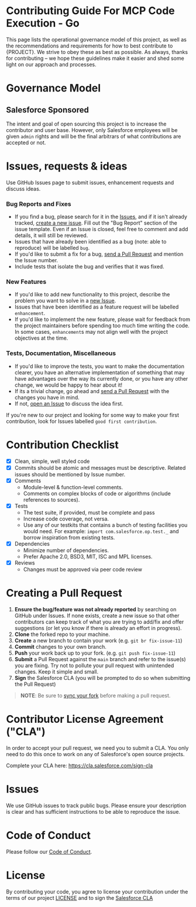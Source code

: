 # Contributing Guide For MCP Code Execution - Go

This page lists the operational governance model of this project, as well as the recommendations and requirements for how to best contribute to {PROJECT}. We strive to obey these as best as possible. As always, thanks for contributing – we hope these guidelines make it easier and shed some light on our approach and processes.

# Governance Model

## Salesforce Sponsored

The intent and goal of open sourcing this project is to increase the contributor and user base. However, only Salesforce employees will be given `admin` rights and will be the final arbitrars of what contributions are accepted or not.

# Issues, requests & ideas

Use GitHub Issues page to submit issues, enhancement requests and discuss ideas.

### Bug Reports and Fixes
-  If you find a bug, please search for it in the [Issues](https://github.com/mcp-code-exec-go/issues), and if it isn't already tracked,
   [create a new issue](https://github.com/mcp-code-exec-go/issues/new). Fill out the "Bug Report" section of the issue template. Even if an Issue is closed, feel free to comment and add details, it will still
   be reviewed.
-  Issues that have already been identified as a bug (note: able to reproduce) will be labelled `bug`.
-  If you'd like to submit a fix for a bug, [send a Pull Request](#creating_a_pull_request) and mention the Issue number.
  -  Include tests that isolate the bug and verifies that it was fixed.

### New Features
-  If you'd like to add new functionality to this project, describe the problem you want to solve in a [new Issue](https://github.com/mcp-code-exec-go/issues/new).
-  Issues that have been identified as a feature request will be labelled `enhancement`.
-  If you'd like to implement the new feature, please wait for feedback from the project
   maintainers before spending too much time writing the code. In some cases, `enhancement`s may
   not align well with the project objectives at the time.

### Tests, Documentation, Miscellaneous
-  If you'd like to improve the tests, you want to make the documentation clearer, you have an
   alternative implementation of something that may have advantages over the way its currently
   done, or you have any other change, we would be happy to hear about it!
  -  If its a trivial change, go ahead and [send a Pull Request](#creating_a_pull_request) with the changes you have in mind.
  -  If not, [open an Issue](https://github.com/mcp-code-exec-go/issues/new) to discuss the idea first.

If you're new to our project and looking for some way to make your first contribution, look for
Issues labelled `good first contribution`.

# Contribution Checklist

- [x] Clean, simple, well styled code
- [x] Commits should be atomic and messages must be descriptive. Related issues should be mentioned by Issue number.
- [x] Comments
  - Module-level & function-level comments.
  - Comments on complex blocks of code or algorithms (include references to sources).
- [x] Tests
  - The test suite, if provided, must be complete and pass
  - Increase code coverage, not versa.
  - Use any of our testkits that contains a bunch of testing facilities you would need. For example: `import com.salesforce.op.test._` and borrow inspiration from existing tests.
- [x] Dependencies
  - Minimize number of dependencies.
  - Prefer Apache 2.0, BSD3, MIT, ISC and MPL licenses.
- [x] Reviews
  - Changes must be approved via peer code review

# Creating a Pull Request

1. **Ensure the bug/feature was not already reported** by searching on GitHub under Issues.  If none exists, create a new issue so that other contributors can keep track of what you are trying to add/fix and offer suggestions (or let you know if there is already an effort in progress).
3. **Clone** the forked repo to your machine.
4. **Create** a new branch to contain your work (e.g. `git br fix-issue-11`)
4. **Commit** changes to your own branch.
5. **Push** your work back up to your fork. (e.g. `git push fix-issue-11`)
6. **Submit** a Pull Request against the `main` branch and refer to the issue(s) you are fixing. Try not to pollute your pull request with unintended changes. Keep it simple and small.
7. **Sign** the Salesforce CLA (you will be prompted to do so when submitting the Pull Request)

> **NOTE**: Be sure to [sync your fork](https://help.github.com/articles/syncing-a-fork/) before making a pull request.

# Contributor License Agreement ("CLA")
In order to accept your pull request, we need you to submit a CLA. You only need
to do this once to work on any of Salesforce's open source projects.

Complete your CLA here: <https://cla.salesforce.com/sign-cla>

# Issues
We use GitHub issues to track public bugs. Please ensure your description is
clear and has sufficient instructions to be able to reproduce the issue.

# Code of Conduct
Please follow our [Code of Conduct](CODE_OF_CONDUCT.md).

# License
By contributing your code, you agree to license your contribution under the terms of our project [LICENSE](LICENSE.txt) and to sign the [Salesforce CLA](https://cla.salesforce.com/sign-cla)
